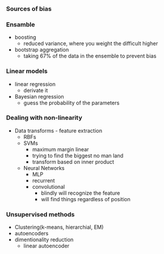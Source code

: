 
### Sources of bias


### Ensamble
- boosting
	- reduced variance, where you weight the difficult higher 
- bootstrap aggregation
	- taking 67% of the data in the ensemble to prevent bias


### Linear models
- linear regression
	- derivate it
- Bayesian regression
	- guess the probability of the parameters

### Dealing with non-linearity
- Data transforms - feature extraction 
	- RBFs
	- SVMs
		- maximum margin linear
		- trying to find the biggest no man land
		- transform based on inner product
	- Neural Networks
		- MLP
		- recurrent
		- convolutional
			- blindly will recognize the feature
			- will find things regardless of position

### Unsupervised methods
- Clustering(k-means, hierarchial, EM)
- autoencoders
- dimentionality reduction
	- linear autoencoder